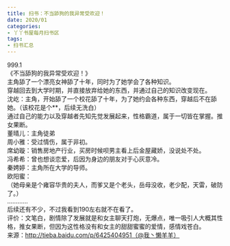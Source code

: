 ```yaml
---
title: 扫书：不当舔狗的我异常受欢迎！
date: 2020/01
categories:
- 丫丫书屋每月扫书区
tags:
- 扫书汇总
---
```



999.1  
《不当舔狗的我异常受欢迎！》  
主角舔了一个漂亮女神舔了十年，同时为了她学会了各种知识。  
穿越回去到大学时期，并直接放弃给她的东西，并通过自己的知识改变现在。  
沈屹：主角，开始舔了一个校花舔了十年，为了她约会各种东西，穿越后不在舔她。（该校花是个**，后续无洗白）  
通过自己的能力以及穿越者先知先觉发展起来，性格霸道，属于一切皆在掌握。推女果断。  
董晴儿：主角徒弟  
周小雅：受过情伤，属于非初。  
席幼璇：销售房地产行业，买房时候呗男主看上后金屋藏娇，没说处不处。  
冯希希：曾也想谈恋爱，后因为身边的朋友对于心灰意冷。  
秦娉婷：主角所在大学的导师。  
欧阳蜜：  
（她母亲是个雍容华贵的夫人，而爹又是个老头，岳母没收，老少配，天雷，破防了。）  
…………  
后续还有不少，不过我看到190左右就不在看了。  
评价：文笔白，剧情除了发展就是和女主聊天打炮，无爆点，唯一吸引人大概其性格，推女果断，但因为这性格没有和女主的甜甜蜜蜜的爱情，感情戏苍白。  
来源：http://tieba.baidu.com/p/6425404951（@我丶懒羊羊）  
